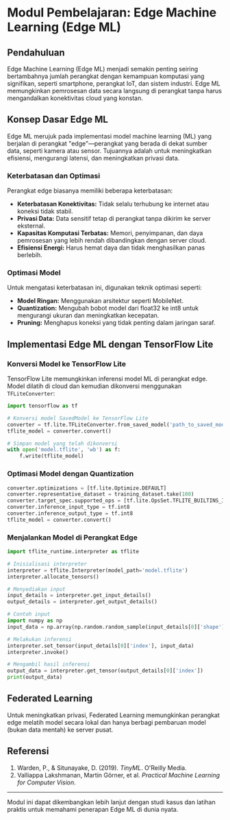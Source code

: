 # Modul Pembelajaran: Edge Machine Learning (Edge ML)

## Pendahuluan
Edge Machine Learning (Edge ML) menjadi semakin penting seiring bertambahnya jumlah perangkat dengan kemampuan komputasi yang signifikan, seperti smartphone, perangkat IoT, dan sistem industri. Edge ML memungkinkan pemrosesan data secara langsung di perangkat tanpa harus mengandalkan konektivitas cloud yang konstan.

## Konsep Dasar Edge ML
Edge ML merujuk pada implementasi model machine learning (ML) yang berjalan di perangkat "edge"—perangkat yang berada di dekat sumber data, seperti kamera atau sensor. Tujuannya adalah untuk meningkatkan efisiensi, mengurangi latensi, dan meningkatkan privasi data.

### Keterbatasan dan Optimasi
Perangkat edge biasanya memiliki beberapa keterbatasan:
- **Keterbatasan Konektivitas:** Tidak selalu terhubung ke internet atau koneksi tidak stabil.
- **Privasi Data:** Data sensitif tetap di perangkat tanpa dikirim ke server eksternal.
- **Kapasitas Komputasi Terbatas:** Memori, penyimpanan, dan daya pemrosesan yang lebih rendah dibandingkan dengan server cloud.
- **Efisiensi Energi:** Harus hemat daya dan tidak menghasilkan panas berlebih.

### Optimasi Model
Untuk mengatasi keterbatasan ini, digunakan teknik optimasi seperti:
- **Model Ringan:** Menggunakan arsitektur seperti MobileNet.
- **Quantization:** Mengubah bobot model dari float32 ke int8 untuk mengurangi ukuran dan meningkatkan kecepatan.
- **Pruning:** Menghapus koneksi yang tidak penting dalam jaringan saraf.

## Implementasi Edge ML dengan TensorFlow Lite
### Konversi Model ke TensorFlow Lite
TensorFlow Lite memungkinkan inferensi model ML di perangkat edge. Model dilatih di cloud dan kemudian dikonversi menggunakan `TFLiteConverter`:

```python
import tensorflow as tf

# Konversi model SavedModel ke TensorFlow Lite
converter = tf.lite.TFLiteConverter.from_saved_model('path_to_saved_model')
tflite_model = converter.convert()

# Simpan model yang telah dikonversi
with open('model.tflite', 'wb') as f:
    f.write(tflite_model)
```

### Optimasi Model dengan Quantization
```python
converter.optimizations = [tf.lite.Optimize.DEFAULT]
converter.representative_dataset = training_dataset.take(100)
converter.target_spec.supported_ops = [tf.lite.OpsSet.TFLITE_BUILTINS_INT8]
converter.inference_input_type = tf.int8
converter.inference_output_type = tf.int8
tflite_model = converter.convert()
```

### Menjalankan Model di Perangkat Edge
```python
import tflite_runtime.interpreter as tflite

# Inisialisasi interpreter
interpreter = tflite.Interpreter(model_path='model.tflite')
interpreter.allocate_tensors()

# Menyediakan input
input_details = interpreter.get_input_details()
output_details = interpreter.get_output_details()

# Contoh input
import numpy as np
input_data = np.array(np.random.random_sample(input_details[0]['shape']), dtype=np.float32)

# Melakukan inferensi
interpreter.set_tensor(input_details[0]['index'], input_data)
interpreter.invoke()

# Mengambil hasil inferensi
output_data = interpreter.get_tensor(output_details[0]['index'])
print(output_data)
```

## Federated Learning
Untuk meningkatkan privasi, Federated Learning memungkinkan perangkat edge melatih model secara lokal dan hanya berbagi pembaruan model (bukan data mentah) ke server pusat.

## Referensi
1. Warden, P., & Situnayake, D. (2019). *TinyML*. O'Reilly Media.
2. Valliappa Lakshmanan, Martin Görner, et al. *Practical Machine Learning for Computer Vision*.

---
Modul ini dapat dikembangkan lebih lanjut dengan studi kasus dan latihan praktis untuk memahami penerapan Edge ML di dunia nyata.

